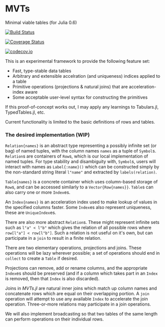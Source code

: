 # MVTs

Minimal viable tables (for Julia 0.6)

[![Build Status](https://travis-ci.org/andyferris/MVTs.jl.svg?branch=master)](https://travis-ci.org/andyferris/MVTs.jl)

[![Coverage Status](https://coveralls.io/repos/andyferris/MVTs.jl/badge.svg?branch=master&service=github)](https://coveralls.io/github/andyferris/MVTs.jl?branch=master)

[![codecov.io](http://codecov.io/github/andyferris/MVTs.jl/coverage.svg?branch=master)](http://codecov.io/github/andyferris/MVTs.jl?branch=master)

This is an experimental framework to provide the following feature set:

 * Fast, type-stable data tables
 * Arbitrary and extensible accelration (and uniqueness) indices applied to a table
 * Primitive operations (projections & natural joins) that are acceleration-index aware
 * Some acceptable user-level syntax for constructing the primitives

If this proof-of-concept works out, I may apply any learnings to Tabulars.jl, TypedTables.jl, etc.

Current functionality is limited to the basic definitions of rows and tables.

### The desired implementation (WIP)

`Relation{names}` is an abstract type representing a possibly infinite set (or bag) of
named tuples, with the column names `names` as a tuple of `Symbol`s. `Relation`s are containers of `Row`s, which
is our local implementation of named tuples. For type stability and disambiguity with, 
`Symbol`s, users will interact with names as `Label{:name}()` which can be constructed simply
by the non-standard string literal `l"name"` and extracted by `labels(relation)`.

`Table{names}` is a concrete container which uses column-based storage of `Row`s, and can
be accessed similarly to a `Vector{Row{names}}`. `Table`s can also carry one or more `Index`es.

An `Index{names}` is an acceleration index used to make lookup of values in the specified 
columns faster. Some `Index`es also represent uniqueness, these are `UniqueIndex`es.

There are also more abstract `Relation`s. These might represent infinite sets such as
`l"a" < l"b"` which gives the relation of all possible rows where `row[l"a"] < row[l"b"]`.
Such a relation is not useful on it's own, but can participate in a `join` to result in a
finite relation. 

There are two elementary operations, projections and joins. These operations will be lazy
wherever possible; a set of operations should end in `collect` to create a `Table` if
desired.

Projections can remove, add or rename columns, and the appropriate `Index`es should be
preserved (and if a column which takes part in an `Index` is removed, then that `Index` is
also discarded). 

Joins in *MVTs.jl* are natural inner joins which match up column names and concatenate
rows which are equal on their overlapping portion. A `join` operation will attempt to use 
any available `Index` to accelerate the join operation. Three-or-more relations may
participate in a join operations.

We will also implement broadcasting so that two tables of the same length can perform
operations on their individual rows.